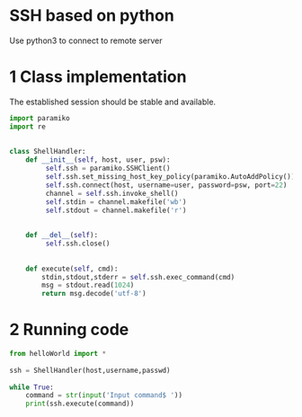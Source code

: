 # SSH based on python
Use python3 to connect to remote server

# 1 Class implementation
The established session should be stable and available.
```python
import paramiko  
import re  
  
  
class ShellHandler:  
    def __init__(self, host, user, psw):  
         self.ssh = paramiko.SSHClient()  
         self.ssh.set_missing_host_key_policy(paramiko.AutoAddPolicy())  
         self.ssh.connect(host, username=user, password=psw, port=22)  
         channel = self.ssh.invoke_shell()  
         self.stdin = channel.makefile('wb')  
         self.stdout = channel.makefile('r')  
  
  
    def __del__(self):  
         self.ssh.close()  
  
  
    def execute(self, cmd):  
        stdin,stdout,stderr = self.ssh.exec_command(cmd)  
        msg = stdout.read(1024)  
        return msg.decode('utf-8')
```
# 2 Running code
```python
from helloWorld import *  
  
ssh = ShellHandler(host,username,passwd)  
  
while True:  
    command = str(input('Input command$ '))  
    print(ssh.execute(command))
```
<!--stackedit_data:
eyJoaXN0b3J5IjpbMTQxMjg3NTUxOV19
-->
